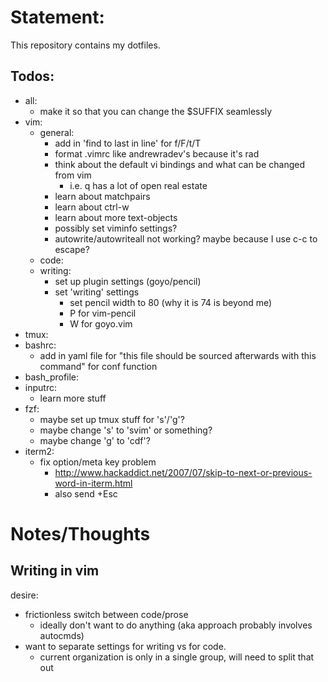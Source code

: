 # Statement:
This repository contains my dotfiles.

## Todos:
- all:
	- make it so that you can change the $SUFFIX seamlessly
- vim:
	- general:
		- add in 'find to last in line' for f/F/t/T
		- format .vimrc like andrewradev's because it's rad
		- think about the default vi bindings and what can be changed from vim
			- i.e. q has a lot of open real estate
		- learn about matchpairs
		- learn about ctrl-w
		- learn about more text-objects
		- possibly set viminfo settings?
		- autowrite/autowriteall not working? maybe because I use c-c to escape?
	- code:
	- writing:
		- set up plugin settings (goyo/pencil)
		- set 'writing' settings
			- set pencil width to 80 (why it is 74 is beyond me)
			- <leader>P for vim-pencil
			- <leader>W for goyo.vim
- tmux:
- bashrc:
	- add in yaml file for "this file should be sourced afterwards with this command" for conf function
- bash\_profile:
- inputrc:
	- learn more stuff
- fzf:
	- maybe set up tmux stuff for 's'/'g'?
	- maybe change 's' to 'svim' or something?
	- maybe change 'g' to 'cdf'?
- iterm2:
	- fix option/meta key problem
		- http://www.hackaddict.net/2007/07/skip-to-next-or-previous-word-in-iterm.html
		- also send +Esc

# Notes/Thoughts

## Writing in vim
desire:
- frictionless switch between code/prose
	- ideally don't want to do anything (aka approach probably involves autocmds)
- want to separate settings for writing vs for code.
	- current organization is only in a single group, will need to split that out



